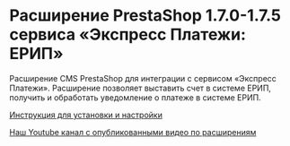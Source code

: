 ﻿# Расширение PrestaShop 1.7.0-1.7.5 сервиса «Экспресс Платежи: ЕРИП»
Расширение CMS PrestaShop для интеграции с сервисом «Экспресс Платежи». Расширение позволяет выставить счет в системе ЕРИП, получить и обработать уведомление о платеже в системе ЕРИП.

<a href="https://express-pay.by/extensions/prestashop-1-7-0-1-7-5/erip">Инструкция для установки и настройки</a>

<a href="https://www.youtube.com/c/express-pay-by">Наш Youtube канал с опубликованными видео по расширениям</a>

